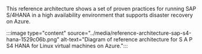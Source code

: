 This reference architecture shows a set of proven practices for running SAP S/4HANA in a high availability environment that supports disaster recovery on Azure.

:::image type="content" source="../media/reference-architecture-sap-s4-hana-1529c06b.png" alt-text="Diagram of reference architecture for S A P S4 HANA for Linux virtual machines on Azure.":::
